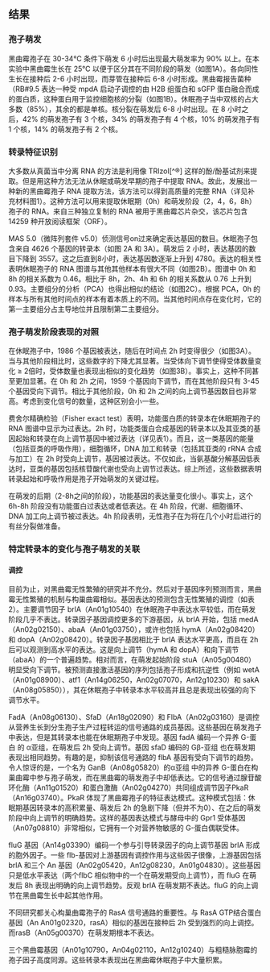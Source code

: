 ## 结果

### 孢子萌发

黑曲霉孢子在 30-34℃ 条件下萌发 6 小时后出现最大萌发率为 90% 以上。在本实验中黑曲霉生长在 25℃ 以便于区分其在不同阶段的萌发（如图1A）。各向同性生长在接种后 2-6 小时出现，而芽管在接种后 6-8 小时形成。黑曲霉报告菌种（RB#9.5 表达一种受 mpdA 启动子调控的由 H2B 组蛋白和 sGFP 蛋白融合而成的蛋白质，这种蛋白用于监控细胞核的分裂（如图1B）。休眠孢子当中双核的占大多数（85%），其余的都是单核。核分裂在萌发后 6-8 小时出现。在 8 小时之后，42% 的萌发孢子有 3 个核，34% 的萌发孢子有 4 个核，10% 的萌发孢子有 1 个核，14% 的萌发孢子有 2 个核。

### 转录特征识别

大多数从真菌当中分离 RNA 的方法是利用像 TRIzol[^®] 这样的酚/酚基试剂来提取。但是用这种方法无法从休眠或萌发早期的孢子中提取 RNA。故此，发展出一种新的黑曲霉孢子 RNA 提取方法，该方法可以得到高质量的完整 RNA（详见补充材料图1）。这种方法可以用来提取休眠期（0h）和萌发阶段（2，4，6，8h）孢子的 RNA。来自三种独立复制的 RNA 被用于黑曲霉芯片杂交，该芯片包含 14259 种开放阅读框架（ORF）。

MAS 5.0（微阵列套件 v5.0）侦测信号on过来确定表达基因的数目。休眠孢子包含来自 4626 个基因的转录本（如图 2A 和 3A）。萌发后 2 小时，表达基因的数目下降到 3557。这之后直到8小时，表达基因数逐渐上升到 4780。表达的相关性表明休眠孢子的 RNA 图谱与其他其他样本有很大不同（如图2B）。图谱中 0h 和 8h 的相关系数为 0.46。相比于 8h，2h、4h 和 6h 的相关系数从 0.76 上升到 0.93。主要组分的分析（PCA）也得出相似的结论（如图2C）。根据 PCA，0h 的样本与所有其他时间点的样本有着本质上的不同。当其他时间点存在变化时，它的第一主要组分占主导地位并且限制第二主要组分。

### 孢子萌发阶段表现的对照

在休眠孢子中，1986 个基因被表达，随后在时间点 2h 时变得很少（如图3A）。当与其他阶段相比时，这些数字的下降尤其显著。当受体向下调节使得受体数量变化 ≥ 2倍时，受体数量也表现出相似的变化趋势（如图3B）。事实上，这种不同甚至更加显著。在 0h 和 2h 之间，1959 个基因向下调节，而在其他阶段只有 3-45 个基因受向下调节。相比于其他阶段，0h 和 2h 之间的向上调节基因数目也非常高。考虑到变化信号的数量，这种区别会小一些。

费舍尔精确检验（Fisher exact test）表明，功能蛋白质的转录本在休眠期孢子的 RNA 图谱中显示为过表达。2h 时，功能类蛋白合成基因的转录本以及其亚类的基因起始和转录在向上调节基因中被过表达（详见表1）。而且，这一类基因的能量（包括亚类的呼吸作用），细胞循环，DNA 加工和转录（包括其亚类的 rRNA 合成与加工）在 2h 时受向上调节，基因被过表达。不仅如此，当氨基酸分解基因低表达时，亚类的基因包括核苷酸代谢也受向上调节过表达。综上所述，这些数据表明转录起始和呼吸作用是孢子开始萌发的关键过程。

在萌发的后期（2-8h之间的阶段），功能基因的表达量变化很小。事实上，这个 6h-8h 阶段没有功能蛋白过表达或者低表达。在 4h 阶段，代谢、细胞循环、DNA 加工向上调节被过表达。4h 阶段表明，无性孢子在为将在几个小时后进行的有丝分裂做准备。

### 特定转录本的变化与孢子萌发的关联

#### 调控

目前为止，对黑曲霉无性繁殖的研究并不充分。然后对于基因序列预测而言，黑曲霉无性繁殖的机制与构巢曲霉相似。基因表达的预测包含无性繁殖的调控（如表2）。主要调节因子 brlA（An01g10540）在休眠孢子中表达水平较低，而在萌发阶段几乎不表达。转录因子基因调控更多的下游基因，从 brlA 开始，包括 medA （An02g02150）、abaA（An01g03750），或许也包括 hymA（An02g08420）和 dopA（An02g08420）。转录因子基因相比于 brlA 表达水平更高，而且在 2h 后可以观测到高水平的表达。这是向上调节（hymA 和 dopA）和向下调节（abaA）的一个普遍趋势。相对而言，在萌发起始阶段 stuA（An05g00480）明显受向下调节。被预测直接激活基因的序列包括孢子形成和抗逆性（例如 wetA（An01g08900）、atf1（An14g06250，An02g07070，An12g10230）和 sakA（An08g05850）），其在休眠孢子中转录本水平较高并且总是表现出较强的向下调节水平。

FadA（An08g06130）、SfaD（An18g02090）和 FlbA（An02g03160）是调控从营养生长到分生孢子生产过程转运的信号通路的成员基因。这些基因在萌发孢子中表达，但是其转录本也能在休眠期孢子中发现。基因 fadA 编码一个异养 G-蛋白 的 α亚组，在萌发后 2h 受向上调节。基因 sfaD 编码的 Gβ-亚组 也在萌发期表现出相同趋势。有趣的是，抑制该信号通路的 flbA 基因有受向下调节的趋势。令人惊讶的是，一个名为 GanB（An08g05820）的α亚组 中的异养 G-蛋白在构巢曲霉中参与孢子萌发，而在黑曲霉的萌发孢子中却低表达。它的信号通过腺苷酸环化酶（An11g01520）和蛋白激酶（An02g04270）共同组成调节因子PkaR（An16g03740）。PkaR 体现了黑曲霉孢子的特征表达模式。这种模式包括：休眠期基因转录本的高积累量、萌发后 2h 的急剧下降（但并不为0）、在之后的萌发阶段中向上调节的明确趋势。这样的基因表达模式与酵母中的 Gpr1 受体基因（An07g08810）非常相似，它拥有一个对营养物敏感的 G-蛋白偶联受体。

fluG 基因（An14g03390）编码一个参与引导转录因子的向上调节基因 brlA 形成的胞外因子。一些 flb-基因对上游基因有调控作用与这些因子很像，上游基因包括 brlA 和三个 An 基因（An02g05420，An12g08230，An01g04830）。这些基因只是低水平表达（两个flbC 相似物中的一个在萌发期受向上调节），而 fluG 在萌发后 8h 表现出明确的向上调节趋势。反观 brlA 在萌发期不表达。fluG 的向上调节在黑曲霉生长中起其他作用。

不同研究都关心构巢曲霉孢子的 RasA 信号通路的重要性。与 RasA GTP结合蛋白基因（An An01g02320，rasA）相似的基因在接种后 2h 受到强烈的向上调控。	而rasB（An05g00370）在萌发期根本不表达。

三个黑曲霉基因（An01g10790，An04g02110，An12g10240）与粗糙脉胞霉的孢子因子高度同源。这些转录本表现出在黑曲霉休眠孢子中大量积累。